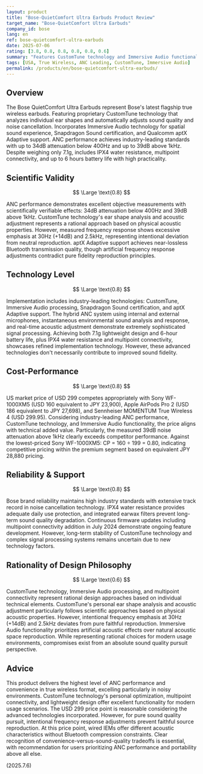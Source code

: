 ```yaml
---
layout: product
title: "Bose-QuietComfort Ultra Earbuds Product Review"
target_name: "Bose-QuietComfort Ultra Earbuds"
company_id: bose
lang: en
ref: bose-quietcomfort-ultra-earbuds
date: 2025-07-06
rating: [3.8, 0.8, 0.8, 0.8, 0.8, 0.6]
summary: "Features CustomTune technology and Immersive Audio functionality with industry-leading ANC performance (34dB attenuation below 400Hz, 39dB above 1kHz). Incorporates Snapdragon Sound certification, aptX Adaptive support, and multipoint connectivity. Achieves lightweight 7.1g design with 6-hour battery life. However, excessive frequency emphasis at 30Hz (+14dB) and 2.5kHz deviates from faithful reproduction with artificially tuned sound characteristics."
tags: [USA, True Wireless, ANC Leading, CustomTune, Immersive Audio]
permalink: /products/en/bose-quietcomfort-ultra-earbuds/
---
```


## Overview

The Bose QuietComfort Ultra Earbuds represent Bose's latest flagship true wireless earbuds. Featuring proprietary CustomTune technology that analyzes individual ear shapes and automatically adjusts sound quality and noise cancellation. Incorporates Immersive Audio technology for spatial sound experience, Snapdragon Sound certification, and Qualcomm aptX Adaptive support. ANC performance achieves industry-leading standards with up to 34dB attenuation below 400Hz and up to 39dB above 1kHz. Despite weighing only 7.1g, includes IPX4 water resistance, multipoint connectivity, and up to 6 hours battery life with high practicality.

## Scientific Validity

$$ \Large \text{0.8} $$

ANC performance demonstrates excellent objective measurements with scientifically verifiable effects: 34dB attenuation below 400Hz and 39dB above 1kHz. CustomTune technology's ear shape analysis and acoustic adjustment represents a rational approach based on physical acoustic properties. However, measured frequency response shows excessive emphasis at 30Hz (+14dB) and 2.5kHz, representing intentional deviation from neutral reproduction. aptX Adaptive support achieves near-lossless Bluetooth transmission quality, though artificial frequency response adjustments contradict pure fidelity reproduction principles.

## Technology Level

$$ \Large \text{0.8} $$

Implementation includes industry-leading technologies: CustomTune, Immersive Audio processing, Snapdragon Sound certification, and aptX Adaptive support. The hybrid ANC system using internal and external microphones, instantaneous environmental sound analysis and response, and real-time acoustic adjustment demonstrate extremely sophisticated signal processing. Achieving both 7.1g lightweight design and 6-hour battery life, plus IPX4 water resistance and multipoint connectivity, showcases refined implementation technology. However, these advanced technologies don't necessarily contribute to improved sound fidelity.

## Cost-Performance

$$ \Large \text{0.8} $$

US market price of USD 299 competes appropriately with Sony WF-1000XM5 (USD 160 equivalent to JPY 23,900), Apple AirPods Pro 2 (USD 186 equivalent to JPY 27,698), and Sennheiser MOMENTUM True Wireless 4 (USD 299.95). Considering industry-leading ANC performance, CustomTune technology, and Immersive Audio functionality, the price aligns with technical added value. Particularly, the measured 39dB noise attenuation above 1kHz clearly exceeds competitor performance. Against the lowest-priced Sony WF-1000XM5: CP = 160 ÷ 199 = 0.80, indicating competitive pricing within the premium segment based on equivalent JPY 28,880 pricing.

## Reliability & Support

$$ \Large \text{0.8} $$

Bose brand reliability maintains high industry standards with extensive track record in noise cancellation technology. IPX4 water resistance provides adequate daily use protection, and integrated earwax filters prevent long-term sound quality degradation. Continuous firmware updates including multipoint connectivity addition in July 2024 demonstrate ongoing feature development. However, long-term stability of CustomTune technology and complex signal processing systems remains uncertain due to new technology factors.

## Rationality of Design Philosophy

$$ \Large \text{0.6} $$

CustomTune technology, Immersive Audio processing, and multipoint connectivity represent rational design approaches based on individual technical elements. CustomTune's personal ear shape analysis and acoustic adjustment particularly follows scientific approaches based on physical acoustic properties. However, intentional frequency emphasis at 30Hz (+14dB) and 2.5kHz deviates from pure faithful reproduction. Immersive Audio functionality prioritizes artificial acoustic effects over natural acoustic space reproduction. While representing rational choices for modern usage environments, compromises exist from an absolute sound quality pursuit perspective.

## Advice

This product delivers the highest level of ANC performance and convenience in true wireless format, excelling particularly in noisy environments. CustomTune technology's personal optimization, multipoint connectivity, and lightweight design offer excellent functionality for modern usage scenarios. The USD 299 price point is reasonable considering the advanced technologies incorporated. However, for pure sound quality pursuit, intentional frequency response adjustments prevent faithful source reproduction. At this price point, wired IEMs offer different acoustic characteristics without Bluetooth compression constraints. Clear recognition of convenience-versus-sound-quality tradeoffs is essential, with recommendation for users prioritizing ANC performance and portability above all else.

(2025.7.6)
